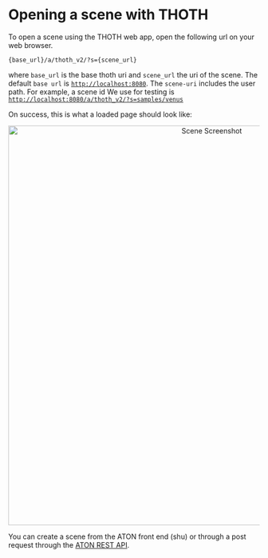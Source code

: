 # Opening a scene with THOTH

To open a scene using the THOTH web app, open the following url on your web browser.

```
{base_url}/a/thoth_v2/?s={scene_url}
```

where `base_url` is the base thoth uri and `scene_url` the uri of the scene. The default `base url` is [`http://localhost:8080`](http://localhost:8080). The `scene-uri` includes the user path. For  example, a scene id We use for testing is [`http://localhost:8080/a/thoth_v2/?s=samples/venus`](http://localhost:8080/a/thoth_v2/?s=samples/venus)

On success, this is what a loaded page should look like:

<p align="center">
    <img src=".../assets/thoth_screenshot.png" alt="Scene Screenshot" width="800"/>
</p>

You can create a scene from the ATON front end (shu) or through a post request through the [ATON REST API](../api/rest.md).